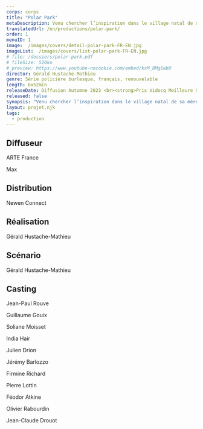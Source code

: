 ```yaml
---
corps: corps
title: "Polar Park"
metaDescription: Venu chercher l’inspiration dans le village natal de sa mère, un auteur de romans policiers se retrouve à enquêter sur les traces d’un serial-killer des plus artistiques.
translatedUrl: /en/productions/polar-park/
order: 1
menuID: 1
image:  /images/covers/detail-polar-park-FR-EN.jpg
imageList:  /images/covers/list-polar-park-FR-EN.jpg
# file: /dossiers/polar-park.pdf
# fileSize: 520ko
# preview: https://www.youtube-nocookie.com/embed/kxM_BMg1wbU
director: Gérald Hustache-Mathieu
genre: Série policière burlesque, français, renouvelable
length: 6x52min
releaseDate: Diffusion Automne 2023 <br><strong>Prix Vidocq Meilleure Série Policière 2023 Séries Mania</strong>
released: false
synopsis: "Venu chercher l’inspiration dans le village natal de sa mère, un auteur de romans policiers se retrouve à enquêter sur les traces d’un serial-killer des plus artistiques."
layout: projet.njk
tags:
  - production
---
```


<div class="grid-col">

## Diffuseur
ARTE France 

Max

## Distribution
Newen Connect 
​ 
## Réalisation
Gérald Hustache-Mathieu 
​ 
## Scénario
Gérald Hustache-Mathieu

</div>


<div class="grid-col">

## Casting
Jean-Paul Rouve

Guillaume Gouix

Soliane Moisset

India Hair

Julien Drion

Jérémy Barlozzo

Firmine Richard

Pierre Lottin

Féodor Atkine

Olivier Rabourdin

Jean-Claude Drouot

</div>